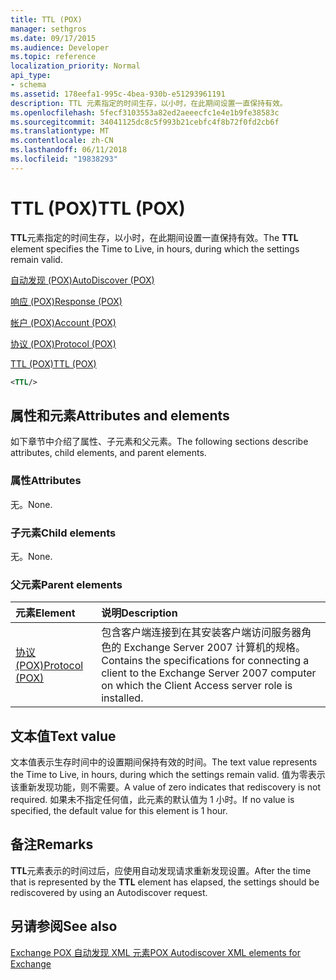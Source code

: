 ```yaml
---
title: TTL (POX)
manager: sethgros
ms.date: 09/17/2015
ms.audience: Developer
ms.topic: reference
localization_priority: Normal
api_type:
- schema
ms.assetid: 178eefa1-995c-4bea-930b-e51293961191
description: TTL 元素指定的时间生存，以小时，在此期间设置一直保持有效。
ms.openlocfilehash: 5fecf3103553a82ed2aeeecfc1e4e1b9fe38583c
ms.sourcegitcommit: 34041125dc8c5f993b21cebfc4f8b72f0fd2cb6f
ms.translationtype: MT
ms.contentlocale: zh-CN
ms.lasthandoff: 06/11/2018
ms.locfileid: "19838293"
---
```

# <a name="ttl-pox"></a><span data-ttu-id="11566-103">TTL (POX)</span><span class="sxs-lookup"><span data-stu-id="11566-103">TTL (POX)</span></span>

<span data-ttu-id="11566-104">**TTL**元素指定的时间生存，以小时，在此期间设置一直保持有效。</span><span class="sxs-lookup"><span data-stu-id="11566-104">The **TTL** element specifies the Time to Live, in hours, during which the settings remain valid.</span></span> 
  
[<span data-ttu-id="11566-105">自动发现 (POX)</span><span class="sxs-lookup"><span data-stu-id="11566-105">AutoDiscover (POX)</span></span>](autodiscover-pox.md)
  
[<span data-ttu-id="11566-106">响应 (POX)</span><span class="sxs-lookup"><span data-stu-id="11566-106">Response (POX)</span></span>](response-pox.md)
  
[<span data-ttu-id="11566-107">帐户 (POX)</span><span class="sxs-lookup"><span data-stu-id="11566-107">Account (POX)</span></span>](account-pox.md)
  
[<span data-ttu-id="11566-108">协议 (POX)</span><span class="sxs-lookup"><span data-stu-id="11566-108">Protocol (POX)</span></span>](protocol-pox.md)
  
[<span data-ttu-id="11566-109">TTL (POX)</span><span class="sxs-lookup"><span data-stu-id="11566-109">TTL (POX)</span></span>](ttl-pox.md)
  
```xml
<TTL/>
```

## <a name="attributes-and-elements"></a><span data-ttu-id="11566-110">属性和元素</span><span class="sxs-lookup"><span data-stu-id="11566-110">Attributes and elements</span></span>

<span data-ttu-id="11566-111">如下章节中介绍了属性、子元素和父元素。</span><span class="sxs-lookup"><span data-stu-id="11566-111">The following sections describe attributes, child elements, and parent elements.</span></span>
  
### <a name="attributes"></a><span data-ttu-id="11566-112">属性</span><span class="sxs-lookup"><span data-stu-id="11566-112">Attributes</span></span>

<span data-ttu-id="11566-113">无。</span><span class="sxs-lookup"><span data-stu-id="11566-113">None.</span></span>
  
### <a name="child-elements"></a><span data-ttu-id="11566-114">子元素</span><span class="sxs-lookup"><span data-stu-id="11566-114">Child elements</span></span>

<span data-ttu-id="11566-115">无。</span><span class="sxs-lookup"><span data-stu-id="11566-115">None.</span></span>
  
### <a name="parent-elements"></a><span data-ttu-id="11566-116">父元素</span><span class="sxs-lookup"><span data-stu-id="11566-116">Parent elements</span></span>

|<span data-ttu-id="11566-117">**元素**</span><span class="sxs-lookup"><span data-stu-id="11566-117">**Element**</span></span>|<span data-ttu-id="11566-118">**说明**</span><span class="sxs-lookup"><span data-stu-id="11566-118">**Description**</span></span>|
|:-----|:-----|
|[<span data-ttu-id="11566-119">协议 (POX)</span><span class="sxs-lookup"><span data-stu-id="11566-119">Protocol (POX)</span></span>](protocol-pox.md) <br/> |<span data-ttu-id="11566-120">包含客户端连接到在其安装客户端访问服务器角色的 Exchange Server 2007 计算机的规格。</span><span class="sxs-lookup"><span data-stu-id="11566-120">Contains the specifications for connecting a client to the Exchange Server 2007 computer on which the Client Access server role is installed.</span></span>  <br/> |
   
## <a name="text-value"></a><span data-ttu-id="11566-121">文本值</span><span class="sxs-lookup"><span data-stu-id="11566-121">Text value</span></span>

<span data-ttu-id="11566-122">文本值表示生存时间中的设置期间保持有效的时间。</span><span class="sxs-lookup"><span data-stu-id="11566-122">The text value represents the Time to Live, in hours, during which the settings remain valid.</span></span> <span data-ttu-id="11566-123">值为零表示该重新发现功能，则不需要。</span><span class="sxs-lookup"><span data-stu-id="11566-123">A value of zero indicates that rediscovery is not required.</span></span> <span data-ttu-id="11566-124">如果未不指定任何值，此元素的默认值为 1 小时。</span><span class="sxs-lookup"><span data-stu-id="11566-124">If no value is specified, the default value for this element is 1 hour.</span></span>
  
## <a name="remarks"></a><span data-ttu-id="11566-125">备注</span><span class="sxs-lookup"><span data-stu-id="11566-125">Remarks</span></span>

<span data-ttu-id="11566-126">**TTL**元素表示的时间过后，应使用自动发现请求重新发现设置。</span><span class="sxs-lookup"><span data-stu-id="11566-126">After the time that is represented by the **TTL** element has elapsed, the settings should be rediscovered by using an Autodiscover request.</span></span> 
  
## <a name="see-also"></a><span data-ttu-id="11566-127">另请参阅</span><span class="sxs-lookup"><span data-stu-id="11566-127">See also</span></span>



[<span data-ttu-id="11566-128">Exchange POX 自动发现 XML 元素</span><span class="sxs-lookup"><span data-stu-id="11566-128">POX Autodiscover XML elements for Exchange</span></span>](pox-autodiscover-xml-elements-for-exchange.md)

